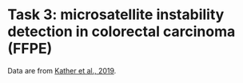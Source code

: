 # Task 3: microsatellite instability detection in colorectal carcinoma (FFPE)

Data are from [Kather et al., 2019](https://doi.org/10.1038/s41591-019-0462-y).
